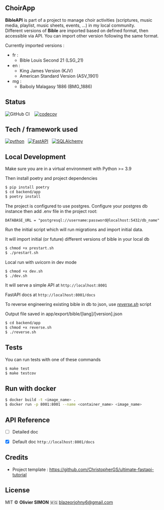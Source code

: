 ## ChoirApp

<b>BibleAPI</b> is part of a project to manage choir activities (scriptures, music media, playlist, music sheets, events, ...) in my local community.<br/>
Different versions of **Bible** are imported based on defined format, then accessible via API.
You can import other version following the same format.

Currently imported versions :
- fr :
    - Bible Louis Second 21 (LSG_21)
- en :
    - King James Version (KJV)
    - American Standard Version (ASV_1901)
- mg :
    - Baiboly Malagasy 1886 (BMG_1886)


## Status
![GitHub CI](https://github.com/rablazy/choir_app/actions/workflows/ci.yml/badge.svg) &nbsp;&nbsp;
[![codecov](https://codecov.io/github/rablazy/choir_app/graph/badge.svg?token=C904Q2B037)](https://codecov.io/github/rablazy/choir_app)


## Tech / framework used

[![python](https://img.shields.io/badge/Python-3.9-3776AB.svg?style=flat&logo=python&logoColor=white)](https://www.python.org)&nbsp;&nbsp;
[![FastAPI](https://img.shields.io/badge/FastAPI-0.115.0-009688.svg?style=flat&logo=FastAPI&logoColor=white)](https://fastapi.tiangolo.com)&nbsp;&nbsp;
[![SQLAlchemy](https://img.shields.io/badge/SQLAlchemy-306998?logo=python&logoColor=white)](https://www.sqlachemy.org/)


## Local Development

Make sure you are in a virtual environment with Python >= 3.9

Then install poetry and project dependencies
```bash
$ pip install poetry
$ cd backend/app
$ poetry install
```

The project is configured to use postgres.
Configure your postgres db instance then add .env file in the project root:
```
DATABASE_URL = "postgresql://username:password@localhost:5432/db_name"
```

Run the initial script which will run migrations and import initial data.

It will import initial (or future) different versions of bible in your local db

```bash
$ chmod +x prestart.sh
$ ./prestart.sh
```

Local run with uvicorn in dev mode
```bash
$ chmod +x dev.sh
$ ./dev.sh
```

It will serve a simple API at `http://localhost:8001`

FastAPI docs at `http://localhost:8001/docs`

To reverse engineering existing bible in db to json, use <ins></ind></in>*reverse.sh*</ins> script

Output file saved in app/export/bible/[lang]/[version].json

```bash
$ cd backend/app
$ chmod +x reverse.sh
$ ./reverse.sh
```

## Tests

You can run tests with one of these commands
```bash
$ make test
$ make testcov
```

## Run with docker

```bash
$ docker build -t <image_name> .
$ docker run -p 8001:8001 --name <container_name> <image_name>
```

## API Reference

- [ ] Detailed doc
- [x] Default doc  `http://localhost:8001/docs`


## Credits

- Project template : <ins>https://github.com/ChristopherGS/ultimate-fastapi-tutorial</ins>


## License
MIT © <b>Olivier SIMON</b> 🇲🇬 [blazeorjohny6\@gmail.com](mailto:blazeorjohny6@gmail.com)